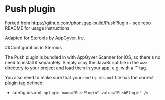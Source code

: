 # Push plugin

Forked from https://github.com/phonegap-build/PushPlugin – see repo README for usage instructions.

Adapted for Steroids by AppGyver, Inc.

##Configuration in Steroids

The Push plugin is bundled in with AppGyver Scanner for iOS, so there's no need to install it separately. Simply copy the JavaScript file in the `www` directory to your project and load them in your app, e.g. with a `<script src="/plugins/PushNotification.js"></script>" tag.

You also need to make sure that your `config.ios.xml` file has the correct plugin tag defined:

* config.ios.xml:
  `<plugin name="PushPlugin" value="PushPlugin" />`
